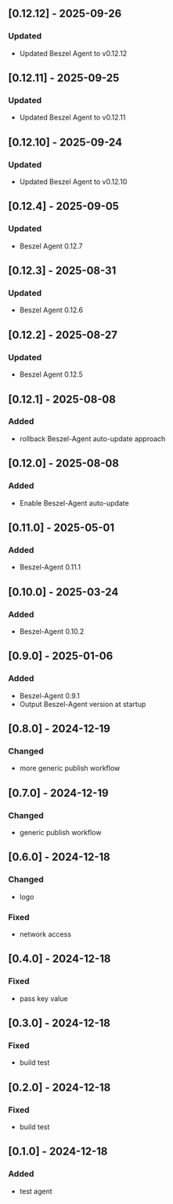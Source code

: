 ## [0.12.12] - 2025-09-26

### Updated

- Updated Beszel Agent to v0.12.12

## [0.12.11] - 2025-09-25

### Updated

- Updated Beszel Agent to v0.12.11

## [0.12.10] - 2025-09-24

### Updated

- Updated Beszel Agent to v0.12.10

## [0.12.4] - 2025-09-05

### Updated

- Beszel Agent 0.12.7

## [0.12.3] - 2025-08-31

### Updated

- Beszel Agent 0.12.6

## [0.12.2] - 2025-08-27

### Updated

- Beszel Agent 0.12.5

## [0.12.1] - 2025-08-08

### Added

- rollback Beszel-Agent auto-update approach

## [0.12.0] - 2025-08-08

### Added

- Enable Beszel-Agent auto-update

## [0.11.0] - 2025-05-01

### Added

- Beszel-Agent 0.11.1

## [0.10.0] - 2025-03-24

### Added

- Beszel-Agent 0.10.2

## [0.9.0] - 2025-01-06

### Added

- Beszel-Agent 0.9.1
- Output Beszel-Agent version at startup

## [0.8.0] - 2024-12-19

### Changed

- more generic publish workflow

## [0.7.0] - 2024-12-19

### Changed

- generic publish workflow

## [0.6.0] - 2024-12-18

### Changed

- logo

### Fixed

- network access

## [0.4.0] - 2024-12-18

### Fixed

- pass key value

## [0.3.0] - 2024-12-18

### Fixed

- build test

## [0.2.0] - 2024-12-18

### Fixed

- build test

## [0.1.0] - 2024-12-18

### Added

- test agent
